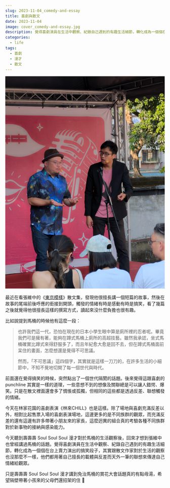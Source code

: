 ```yaml
---
slug: 2023-11-04_comedy-and-essay
title: 喜劇與散文
date: 2023-11-04
image: cover_comedy-and-essay.jpg
description: 覺得喜劇演員在生活中觀察、紀錄自己遇到的有趣生活細節，轉化成為一個個在台上賣力演出的段子，其實跟散文作家對於生活的觀察沒有那麼不一樣，他們都用著自己擅長的載體來傳達自己情緒給觀眾。
categories:
  - life
tags:
  - 喜劇
  - 漫才
  - 散文
---
```

![壽壽壽Soul Soul Soul 漫才](cover_comedy-and-essay.jpg)

最近在看張維中的《[東京模樣](https://www.kobo.com/tw/zh/ebook/XGEKhgnVFDWMaznmnJwiOw)》散文集，發現他很擅長講一個短篇的故事，然後在故事的尾端前後呼應的銜接到開頭，觸發的情緒有時是感動有時是搞笑，看了幾篇之後就覺得他很擅長這樣的撰寫方式，讀起來沒什麼負擔也很有趣。

比如說提到馬桶的時候他有這麼一段：

> 也許我們這一代，恐怕在現在的日本小學生眼中算是廁所裡的忍者呢。畢竟我們可是擁有著，能夠在蹲式馬桶上廁所的高超技藝。雖然我承認，坐式馬桶確實比蹲式來得舒服多了，而且年紀愈大愈是回不去，但在蹲式馬桶面前呆住的畫面，怎麼想還是覺得不可思議。
>
> 然而，「不可思議」這四個字，其實就是這樣一刀刀的，在許多生活的小細節中，不知不覺地切開了每一個世代與時代。

前面還在覺得搞笑的時候，突然點出了一個世代隔閡的話題。後來覺得這跟喜劇的 punchline 其實是一樣的道理，一些意想不到的想像及關聯總是可以讓人錯愕、爆笑。只是在散文裡面還會多了惆悵或孤獨，但相同的這些都是透過反差、聯想觸發的情緒。

今天在林家花園的喜劇表演《林來CHILL》也是這樣。除了場地與喜劇充滿反差以外，相對比起售票入場的喜劇表演場地，這邊更多的是不同族群的觀眾，而充滿反差的還有這邊有許多帶著小朋友來的家長，這麼迥異的組合真的考驗各種不同族群對於新事物的接納與感染能力。

今天聽到壽壽壽 Soul Soul Soul 漫才對於馬桶的生活觀察後，回來才想到張維中也曾經講過馬桶的話題。覺得喜劇演員在生活中觀察、紀錄自己遇到的有趣生活細節，轉化成為一個個在台上賣力演出的搞笑段子，其實跟散文作家對於生活的觀察也沒那麼不一樣，他們都用著自己擅長的載體與反差而天外一筆的聯想來傳達自己情緒給觀眾。

只是壽壽壽 Soul Soul Soul 漫才講到免治馬桶的賞花大會話題真的有點毋湯，希望隔壁帶著小孩來的父母們還招架的住 🌼

